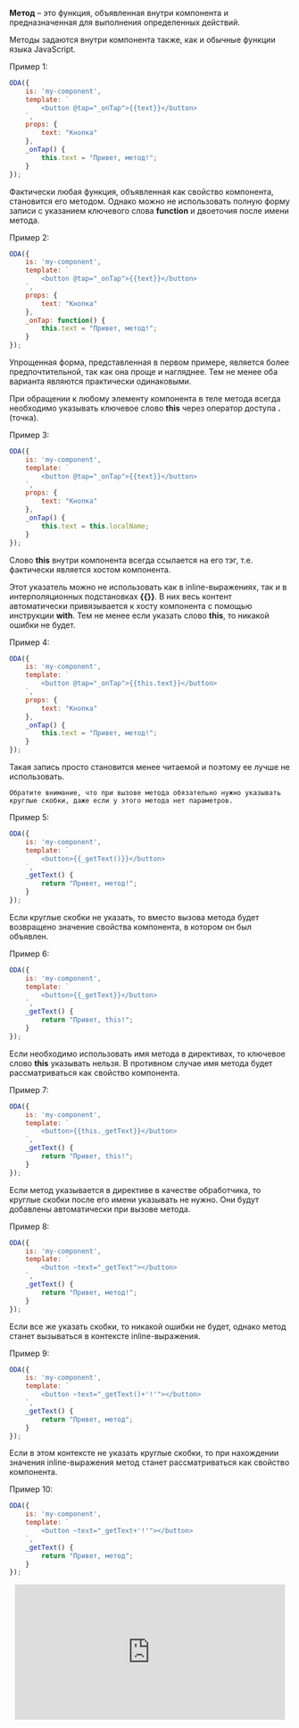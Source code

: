 **Метод** – это функция, объявленная внутри компонента и предназначенная для выполнения определенных действий.

Методы задаются внутри компонента также, как и обычные функции языка JavaScript.

Пример 1:

```javascript _run_edit_[my-component.js]
ODA({
    is: 'my-component',
    template: `
        <button @tap="_onTap">{{text}}</button>
    `,
    props: {
        text: "Кнопка"
    },
    _onTap() {
        this.text = "Привет, метод!";
    }
});
```

Фактически любая функция, объявленная как свойство компонента, становится его методом. Однако можно не использовать полную форму записи с указанием ключевого слова **function** и двоеточия после имени метода.

Пример 2:

```javascript _run_edit_[my-component.js]
ODA({
    is: 'my-component',
    template: `
        <button @tap="_onTap">{{text}}</button>
    `,
    props: {
        text: "Кнопка"
    },
    _onTap: function() {
        this.text = "Привет, метод!";
    }
});
```

Упрощенная форма, представленная в первом примере, является более предпочтительной, так как она проще и нагляднее. Тем не менее оба варианта являются практически одинаковыми.

При обращении к любому элементу компонента в теле метода всегда необходимо указывать ключевое слово **this** через оператор доступа **.** (точка).

Пример 3:

```javascript _run_edit_[my-component.js]
ODA({
    is: 'my-component',
    template: `
        <button @tap="_onTap">{{text}}</button>
    `,
    props: {
        text: "Кнопка"
    },
    _onTap() {
        this.text = this.localName;
    }
});
```

Слово **this** внутри компонента всегда ссылается на его тэг, т.е. фактически является хостом компонента.

Этот указатель можно не использовать как в inline-выражениях, так и в интерполяционных подстановках **{{}}**. В них весь контент автоматически привязывается к хосту компонента с помощью инструкции **with**. Тем не менее если указать слово **this**, то никакой ошибки не будет.

Пример 4:

```javascript _run_edit_[my-component.js]
ODA({
    is: 'my-component',
    template: `
        <button @tap="_onTap">{{this.text}}</button>
    `,
    props: {
        text: "Кнопка"
    },
    _onTap() {
        this.text = "Привет, метод!";
    }
});
```

Такая запись просто становится менее читаемой и поэтому ее лучше не использовать.

``` info_md
Обратите внимание, что при вызове метода обязательно нужно указывать круглые скобки, даже если у этого метода нет параметров.
```

Пример 5:

```javascript _run_edit_[my-component.js]
ODA({
    is: 'my-component',
    template: `
        <button>{{_getText()}}</button>
    `,
    _getText() {
        return "Привет, метод!";
    }
});
```

Если круглые скобки не указать, то вместо вызова метода будет возвращено значение свойства компонента, в котором он был объявлен.

Пример 6:

```javascript _run_edit_[my-component.js]
ODA({
    is: 'my-component',
    template: `
        <button>{{_getText}}</button>
    `,
    _getText() {
        return "Привет, this!";
    }
});
```

Если необходимо использовать имя метода в директивах, то ключевое слово **this** указывать нельзя. В противном случае имя метода будет рассматриваться как свойство компонента.

Пример 7:

```javascript error_run_edit_[my-component.js]
ODA({
    is: 'my-component',
    template: `
        <button>{{this._getText}}</button>
    `,
    _getText() {
        return "Привет, this!";
    }
});
```

Если метод указывается в директиве в качестве обработчика, то круглые скобки после его имени указывать не нужно. Они будут добавлены автоматически при вызове метода.

Пример 8:

```javascript _run_edit_[my-component.js]
ODA({
    is: 'my-component',
    template: `
        <button ~text="_getText"></button>
    `,
    _getText() {
        return "Привет, метод!";
    }
});
```

Если все же указать скобки, то никакой ошибки не будет, однако метод станет вызываться в контексте inline-выражения.

Пример 9:

```javascript _run_edit_[my-component.js]
ODA({
    is: 'my-component',
    template: `
        <button ~text="_getText()+'!'"></button>
    `,
    _getText() {
        return "Привет, метод";
    }
});
```

Если в этом контексте не указать круглые скобки, то при нахождении значения inline-выражения метод станет рассматриваться как свойство компонента.

Пример 10:

```javascript error_run_edit_[my-component.js]
ODA({
    is: 'my-component',
    template: `
        <button ~text="_getText+'!'"></button>
    `,
    _getText() {
        return "Привет, метод";
    }
});
```

<div style="position:relative;padding-bottom:48%; margin:10px">
    <iframe src="https://www.youtube.com/embed/yHK2Vm5ghaA?start=0" frameborder="0" allow="accelerometer; autoplay; encrypted-media; gyroscope; picture-in-picture" allowfullscreen
    	style="position:absolute;width:100%;height:100%;"></iframe>
</div>

